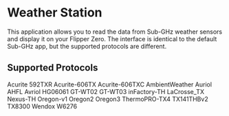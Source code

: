# Weather Station

This application allows you to read the data from Sub-GHz weather sensors and display it on your Flipper Zero. The interface is identical to the default Sub-GHz app, but the supported protocols are different.

## Supported Protocols

Acurite 592TXR
Acurite-606TX
Acurite-606TXC
AmbientWeather
Auriol AHFL
Avriol HG06061
GT-WT02
GT-WT03
inFactory-TH
LaCrosse_TX
Nexus-TH
Oregon-v1
Oregon2
Oregon3
ThermoPRO-TX4
TX141THBv2
TX8300
Wendox W6276
